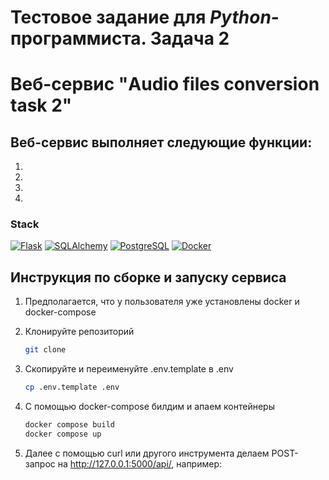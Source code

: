 # Тестовое задание для _Python_-программиста. Задача 2
# Веб-сервис "Audio files conversion task 2"

## Веб-сервис выполняет следующие функции:
  
  1. 
  2. 
  3. 
  4. 

  ### Stack
  [![Flask][Flask]][Flask-url] [![SQLAlchemy][SQLAlchemy]][SQLAlchemy-url] [![PostgreSQL][PostgreSQL]][PostgreSQL-url] [![Docker][Docker]][Docker-url]


## Инструкция по сборке и запуску сервиса
  
  1. Предполагается, что у пользователя уже установлены docker и docker-compose
  
  2. Клонируйте репозиторий
     ```sh
     git clone 
     ```
  
  3. Скопируйте и переименуйте .env.template в .env
     ```sh
     cp .env.template .env
     ```
  
  4. С помощью docker-compose билдим и апаем контейнеры
     ```sh
     docker compose build
     docker compose up
     ```

  5. Далее с помощью curl или другого инструмента делаем POST-запрос на http://127.0.0.1:5000/api/, например:
     ```sh
     
     ```
  
     



<!-- https://www.markdownguide.org/basic-syntax/#reference-style-links -->
[Flask]: https://img.shields.io/badge/flask-778876?style=for-the-badge&logo=flask&logoColor=black
[Flask-url]: https://palletsprojects.com/p/flask/
[SQLAlchemy]: https://img.shields.io/badge/sqlalchemy-778876?style=for-the-badge&logo=python&logoColor=black
[SQLAlchemy-url]: https://www.sqlalchemy.org/
[Docker]: https://img.shields.io/badge/Docker-230db7?style=for-the-badge&logo=docker&logoColor=white
[Docker-url]: https://www.docker.com/
[PostgreSQL]: https://img.shields.io/badge/PostgreSQL-233161?style=for-the-badge&logo=postgresql&logoColor=white
[PostgreSQL-url]: https://www.postgresql.org/